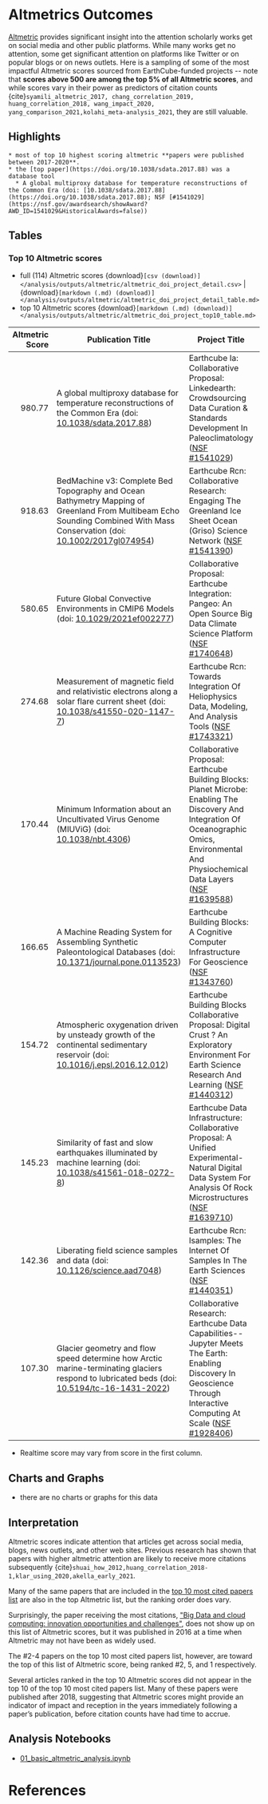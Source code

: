 <script type='text/javascript' src='https://d1bxh8uas1mnw7.cloudfront.net/assets/embed.js'></script>
# Altmetrics Outcomes 

[Altmetric](https://www.altmetric.com/) provides significant insight into the attention scholarly works get on social media and other public platforms.  While many works get no attention, some get significant attention on platforms like Twitter or on popular blogs or on news outlets.  Here is a sampling of some of the most impactful Altmetric scores sourced from EarthCube-funded projects -- note that **scores above 500 are among the top 5% of all Altmetric scores**, and while scores vary in their power as predictors of citation counts {cite}`syamili_altmetric_2017, chang_correlation_2019, huang_correlation_2018, wang_impact_2020, yang_comparison_2021,kolahi_meta-analysis_2021`,  they are still valuable.

## Highlights
```{admonition} Altmetric Highlights
* most of top 10 highest scoring altmetric **papers were published between 2017-2020**.
* the [top paper](https://doi.org/10.1038/sdata.2017.88) was a database tool
  * A global multiproxy database for temperature reconstructions of the Common Era (doi: [10.1038/sdata.2017.88](https://doi.org/10.1038/sdata.2017.88); NSF [#1541029](https://nsf.gov/awardsearch/showAward?AWD_ID=1541029&HistoricalAwards=false))
```

## Tables

### Top 10 Altmetric scores

* full (114) Altmetric scores {download}`[csv (download)]</analysis/outputs/altmetric/altmetric_doi_project_detail.csv>` | {download}`[markdown (.md) (download)]</analysis/outputs/altmetric/altmetric_doi_project_detail_table.md>`
* top 10 Altmetric scores {download}`[markdown (.md) (download)]</analysis/outputs/altmetric/altmetric_doi_project_top10_table.md>`

|Altmetric Score|Publication Title|Project Title| Realtime Score*|
|--------------:|-----------------|------------------------|:-:|
| 980.77 | A global multiproxy database for temperature reconstructions of the Common Era (doi: [10.1038/sdata.2017.88](https://doi.org/10.1038/sdata.2017.88)) | Earthcube Ia: Collaborative Proposal: Linkedearth: Crowdsourcing Data Curation & Standards Development In Paleoclimatology ([NSF #1541029](https://nsf.gov/awardsearch/showAward?AWD_ID=1541029&HistoricalAwards=false))| <div class="altmetric-embed altmetric-badge-type-donut altmetric-badge-popover-left altmetric-doi-10.1038/sdata.2017.88"></div> |
| 918.63 | BedMachine v3: Complete Bed Topography and Ocean Bathymetry Mapping of Greenland From Multibeam Echo Sounding Combined With Mass Conservation (doi: [10.1002/2017gl074954](https://doi.org/10.1002/2017gl074954)) | Earthcube Rcn: Collaborative Research: Engaging The Greenland Ice Sheet Ocean (Griso) Science Network ([NSF #1541390](https://nsf.gov/awardsearch/showAward?AWD_ID=1541390&HistoricalAwards=false))| <div class="altmetric-embed altmetric-badge-type-donut altmetric-badge-popover-left altmetric-doi-10.1002/2017gl074954"></div> |
| 580.65 | Future Global Convective Environments in CMIP6 Models (doi: [10.1029/2021ef002277](https://doi.org/10.1029/2021ef002277)) | Collaborative Proposal: Earthcube Integration: Pangeo: An Open Source Big Data Climate Science Platform ([NSF #1740648](https://nsf.gov/awardsearch/showAward?AWD_ID=1740648&HistoricalAwards=false))| <div class="altmetric-embed altmetric-badge-type-donut altmetric-badge-popover-left altmetric-doi-10.1029/2021ef002277"></div> |
| 274.68 | Measurement of magnetic field and relativistic electrons along a solar flare current sheet (doi: [10.1038/s41550-020-1147-7](https://doi.org/10.1038/s41550-020-1147-7)) | Earthcube Rcn: Towards Integration Of Heliophysics Data, Modeling, And Analysis Tools ([NSF #1743321](https://nsf.gov/awardsearch/showAward?AWD_ID=1743321&HistoricalAwards=false))| <div class="altmetric-embed altmetric-badge-type-donut altmetric-badge-popover-left altmetric-doi-10.1038/s41550-020-1147-7"></div> |
| 170.44 | Minimum Information about an Uncultivated Virus Genome (MIUViG) (doi: [10.1038/nbt.4306](https://doi.org/10.1038/nbt.4306)) | Collaborative Proposal: Earthcube Building Blocks: Planet Microbe: Enabling The Discovery And Integration Of Oceanographic Omics, Environmental And Physiochemical Data Layers ([NSF #1639588](https://nsf.gov/awardsearch/showAward?AWD_ID=1639588&HistoricalAwards=false))| <div class="altmetric-embed altmetric-badge-type-donut altmetric-badge-popover-left altmetric-doi-10.1038/nbt.4306"></div> |
| 166.65 | A Machine Reading System for Assembling Synthetic Paleontological Databases (doi: [10.1371/journal.pone.0113523](https://doi.org/10.1371/journal.pone.0113523)) | Earthcube Building Blocks: A Cognitive Computer Infrastructure For Geoscience ([NSF #1343760](https://nsf.gov/awardsearch/showAward?AWD_ID=1343760&HistoricalAwards=false))| <div class="altmetric-embed altmetric-badge-type-donut altmetric-badge-popover-left altmetric-doi-10.1371/journal.pone.0113523"></div> |
| 154.72 | Atmospheric oxygenation driven by unsteady growth of the continental sedimentary reservoir (doi: [10.1016/j.epsl.2016.12.012](https://doi.org/10.1016/j.epsl.2016.12.012)) | Earthcube Building Blocks Collaborative Proposal: Digital Crust ? An Exploratory Environment For Earth Science Research And Learning ([NSF #1440312](https://nsf.gov/awardsearch/showAward?AWD_ID=1440312&HistoricalAwards=false))| <div class="altmetric-embed altmetric-badge-type-donut altmetric-badge-popover-left altmetric-doi-10.1016/j.epsl.2016.12.012"></div> |
| 145.23 | Similarity of fast and slow earthquakes illuminated by machine learning (doi: [10.1038/s41561-018-0272-8](https://doi.org/10.1038/s41561-018-0272-8)) | Earthcube Data Infrastructure: Collaborative Proposal: A Unified Experimental-Natural Digital Data System For Analysis Of Rock Microstructures ([NSF #1639710](https://nsf.gov/awardsearch/showAward?AWD_ID=1639710&HistoricalAwards=false))| <div class="altmetric-embed altmetric-badge-type-donut altmetric-badge-popover-left altmetric-doi-10.1038/s41561-018-0272-8"></div> |
| 142.36 | Liberating field science samples and data (doi: [10.1126/science.aad7048](https://doi.org/10.1126/science.aad7048)) | Earthcube Rcn: Isamples: The Internet Of Samples In The Earth Sciences ([NSF #1440351](https://nsf.gov/awardsearch/showAward?AWD_ID=1440351&HistoricalAwards=false))| <div class="altmetric-embed altmetric-badge-type-donut altmetric-badge-popover-left altmetric-doi-10.1126/science.aad7048"></div> |
| 107.30 | Glacier geometry and flow speed determine how Arctic marine-terminating glaciers respond to lubricated beds (doi: [10.5194/tc-16-1431-2022](https://doi.org/10.5194/tc-16-1431-2022)) | Collaborative Research: Earthcube Data Capabilities--Jupyter Meets The Earth: Enabling Discovery In Geoscience Through Interactive Computing At Scale ([NSF #1928406](https://nsf.gov/awardsearch/showAward?AWD_ID=1928406&HistoricalAwards=false))| <div class="altmetric-embed altmetric-badge-type-donut altmetric-badge-popover-left altmetric-doi-10.5194/tc-16-1431-2022"></div> |

* Realtime score may vary from score in the first column.

## Charts and Graphs

* there are no charts or graphs for this data

<!--
* download [png (small)](/analysis/notebooks/outputs/stub), [png (large)](/analysis/notebooks/outputs/stub)
-->

## Interpretation

Altmetric scores indicate attention that articles get across social media, blogs, news outlets, and other web sites. Previous research has shown that papers with higher altmetric attention are likely to receive more citations subsequently {cite}`shuai_how_2012,huang_correlation_2018-1,klar_using_2020,akella_early_2021`.

Many of the same papers that are included in the [top 10 most cited papers list](/findings/publications) are also in the top Altmetric list, but the ranking order does vary. 

Surprisingly, the paper receiving the most citations, ["Big Data and cloud computing: innovation opportunities and challenges"](https://doi.org/10.1080/17538947.2016.1239771), does not show up on this list of Altmetric scores, but it was published in 2016 at a time when Altmetric may not have been as widely used.

The #2-4 papers on the top 10 most cited papers list, however, are toward the top of this list of Altmetric score, being ranked #2, 5, and 1 respectively. 

Several articles ranked in the top 10 Altmetric scores did not appear in the top 10 of the top 10 most cited papers list. Many of these papers were published after 2018, suggesting that Altmetric scores might provide an indicator of impact and reception in the years immediately following a paper’s publication, before citation counts have had time to accrue. 

## Analysis Notebooks

* [01_basic_altmetric_analysis.ipynb](../analysis/notebooks/01_basic_altmetric_analysis.ipynb)


# References
```{bibliography}
```